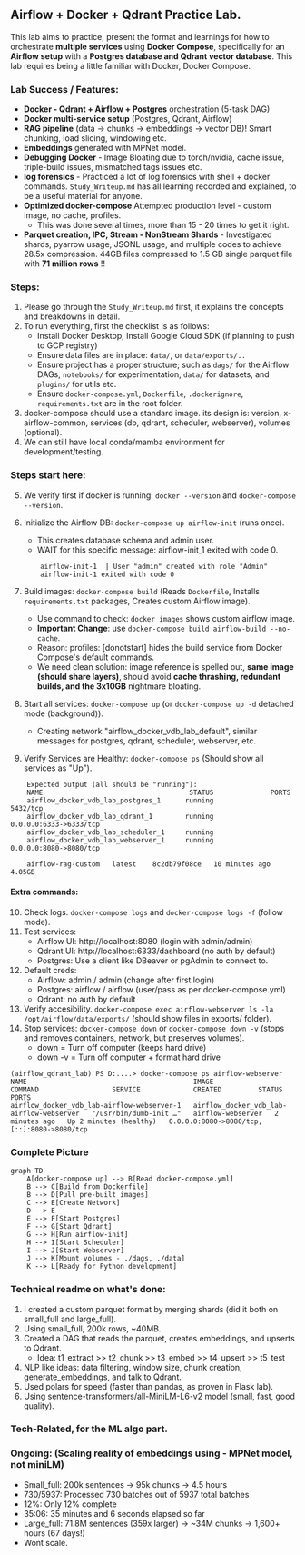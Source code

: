 ## Airflow + Docker + Qdrant Practice Lab.

This lab aims to practice, present the format and learnings for how to orchestrate **multiple services** using **Docker Compose**, specifically for an **Airflow setup** with a **Postgres database and Qdrant vector database**. This lab requires being a little familiar with Docker, Docker Compose.


### Lab Success / Features:
- **Docker - Qdrant + Airflow + Postgres** orchestration (5-task DAG)
- **Docker multi-service setup** (Postgres, Qdrant, Airflow)
- **RAG pipeline** (data → chunks → embeddings → vector DB)! Smart chunking, load slicing, windowing etc.
- **Embeddings** generated with MPNet model. 
- **Debugging Docker** - Image Bloating due to torch/nvidia, cache issue, triple-build issues, mismatched tags issues etc.
- **log forensics** - Practiced a lot of log forensics with shell + docker commands. `Study_Writeup.md` has all learning recorded and explained, to be a useful material for anyone.
- **Optimized docker-compose** Attempted production level - custom image, no cache, profiles.
    - This was done several times, more than 15 - 20 times to get it right.
- **Parquet creation, IPC, Stream - NonStream Shards** - Investigated shards, pyarrow usage, JSONL usage, and multiple codes to achieve 28.5x compression. 44GB files compressed to 1.5 GB single parquet file with **71 million rows** !!


### Steps:
1. Please go through the `Study_Writeup.md` first, it explains the concepts and breakdowns in detail. 
2. To run everything, first the checklist is as follows:
    - Install Docker Desktop, Install Google Cloud SDK (if planning to push to GCP registry)
    - Ensure data files are in place: `data/`, or `data/exports/..` 
    - Ensure project has a proper structure; such as `dags/` for the Airflow DAGs, `notebooks/` for experimentation, `data/` for datasets, and `plugins/` for utils etc.
    - Ensure `docker-compose.yml`, `Dockerfile`, `.dockerignore`, `requirements.txt` are in the root folder.
3. docker-compose should use a standard image. its design is: version, x-airflow-common, services (db, qdrant, scheduler, webserver), volumes (optional).
4. We can still have local conda/mamba environment for development/testing.

### Steps start here:
5. We verify first if docker is running: `docker --version` and `docker-compose --version`.
6. Initialize the Airflow DB: `docker-compose up airflow-init` (runs once).
    - This creates database schema and admin user. 
    - WAIT for this specific message: airflow-init_1 exited with code 0. 
    ```
        airflow-init-1  | User "admin" created with role "Admin"
        airflow-init-1 exited with code 0
    ```

7. Build images: `docker-compose build` (Reads `Dockerfile`, Installs `requirements.txt` packages, Creates custom Airflow image).
    - Use command to check: `docker images` shows custom airflow image. 
    - **Important Change**: use `docker-compose build airflow-build --no-cache`.
    - Reason: profiles: [donotstart] hides the build service from Docker Compose's default commands.
    - We need clean solution: image reference is spelled out, **same image (should share layers)**, should avoid **cache thrashing, redundant builds, and the 3x10GB** nightmare bloating.
 

8. Start all services: `docker-compose up` (or `docker-compose up -d` detached mode (background)).
    - Creating network "airflow_docker_vdb_lab_default", similar messages for postgres, qdrant, scheduler, webserver, etc.
9. Verify Services are Healthy: `docker-compose ps` (Should show all services as "Up").
```
    Expected output (all should be "running"):
    NAME                                    STATUS              PORTS
    airflow_docker_vdb_lab_postgres_1      running             5432/tcp
    airflow_docker_vdb_lab_qdrant_1        running             0.0.0.0:6333->6333/tcp
    airflow_docker_vdb_lab_scheduler_1     running             
    airflow_docker_vdb_lab_webserver_1     running             0.0.0.0:8080->8080/tcp
```

```
    airflow-rag-custom   latest    8c2db79f08ce   10 minutes ago   4.05GB
```

#### Extra commands:
10. Check logs. `docker-compose logs` and `docker-compose logs -f` (follow mode).
11. Test services:
    - Airflow UI: http://localhost:8080 (login with admin/admin)
    - Qdrant UI: http://localhost:6333/dashboard (no auth by default)
    - Postgres: Use a client like DBeaver or pgAdmin to connect to.
12. Default creds:
    - Airflow: admin / admin (change after first login)
    - Postgres: airflow / airflow (user/pass as per docker-compose.yml)
    - Qdrant: no auth by default
13. Verify accesibility. `docker-compose exec airflow-webserver ls -la /opt/airflow/data/exports/` (should show files in exports/ folder).
14. Stop services: `docker-compose down` or `docker-compose down -v` (stops and removes containers, network, but preserves volumes).
    - down    = Turn off computer (keeps hard drive)
    - down -v = Turn off computer + format hard drive


```Example log on checking just the webserver status:
(airflow_qdrant_lab) PS D:....> docker-compose ps airflow-webserver
NAME                                         IMAGE                                      COMMAND                  SERVICE             CREATED         STATUS                   PORTS
airflow_docker_vdb_lab-airflow-webserver-1   airflow_docker_vdb_lab-airflow-webserver   "/usr/bin/dumb-init …"   airflow-webserver   2 minutes ago   Up 2 minutes (healthy)   0.0.0.0:8080->8080/tcp, [::]:8080->8080/tcp
```


### Complete Picture
```
graph TD
    A[docker-compose up] --> B[Read docker-compose.yml]
    B --> C[Build from Dockerfile]
    B --> D[Pull pre-built images]
    C --> E[Create Network]
    D --> E
    E --> F[Start Postgres]
    F --> G[Start Qdrant]
    G --> H[Run airflow-init]
    H --> I[Start Scheduler]
    I --> J[Start Webserver]
    J --> K[Mount volumes - ./dags, ./data]
    K --> L[Ready for Python development]
```


### Technical readme on what's done:
1. I created a custom parquet format by merging shards (did it both on small_full and large_full).
2. Using small_full, 200k rows, ~40MB. 
3. Created a DAG that reads the parquet, creates embeddings, and upserts to Qdrant.
   - Idea: t1_extract >> t2_chunk >> t3_embed >> t4_upsert >> t5_test
5. NLP like ideas: data filtering, window size, chunk creation, generate_embeddings, and talk to Qdrant.
6. Used polars for speed (faster than pandas, as proven in Flask lab).
7. Using sentence-transformers/all-MiniLM-L6-v2 model (small, fast, good quality).


### Tech-Related, for the ML algo part. 
### Ongoing: (Scaling reality of embeddings using - MPNet model, not miniLM)
- Small_full: 200k sentences → 95k chunks → 4.5 hours
- 730/5937: Processed 730 batches out of 5937 total batches
- 12%: Only 12% complete
- 35:06: 35 minutes and 6 seconds elapsed so far
- Large_full: 71.8M sentences (359x larger) → ~34M chunks → 1,600+ hours (67 days!)
- Wont scale.

